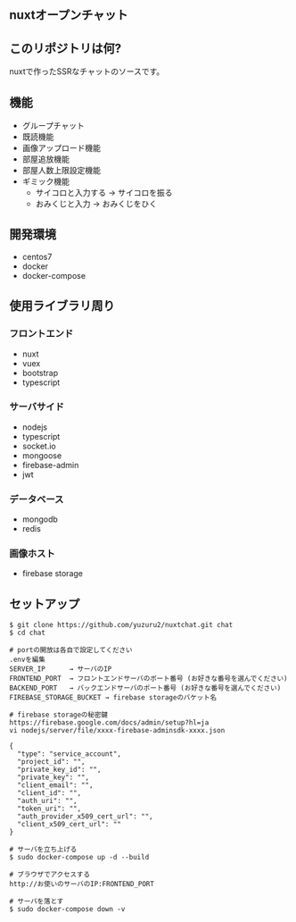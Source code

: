 ## nuxtオープンチャット

## このリポジトリは何?

nuxtで作ったSSRなチャットのソースです。

## 機能

- グループチャット
- 既読機能
- 画像アップロード機能
- 部屋追放機能
- 部屋人数上限設定機能
- ギミック機能
  - サイコロと入力する → サイコロを振る
  - おみくじと入力 → おみくじをひく

## 開発環境

- centos7
- docker <br/>
- docker-compose <br/>

## 使用ライブラリ周り

### フロントエンド

- nuxt
- vuex
- bootstrap
- typescript

### サーバサイド

- nodejs
- typescript
- socket.io
- mongoose
- firebase-admin
- jwt

### データベース
- mongodb
- redis

### 画像ホスト
- firebase storage

## セットアップ

```
$ git clone https://github.com/yuzuru2/nuxtchat.git chat
$ cd chat

# portの開放は各自で設定してください
.envを編集 
SERVER_IP      → サーバのIP
FRONTEND_PORT  → フロントエンドサーバのポート番号 (お好きな番号を選んでください)
BACKEND_PORT   → バックエンドサーバのポート番号 (お好きな番号を選んでください)
FIREBASE_STORAGE_BUCKET → firebase storageのバケット名

# firebase storageの秘密鍵 https://firebase.google.com/docs/admin/setup?hl=ja
vi nodejs/server/file/xxxx-firebase-adminsdk-xxxx.json

{
  "type": "service_account",
  "project_id": "",
  "private_key_id": "",
  "private_key": "",
  "client_email": "",
  "client_id": "",
  "auth_uri": "",
  "token_uri": "",
  "auth_provider_x509_cert_url": "",
  "client_x509_cert_url": ""
}

# サーバを立ち上げる
$ sudo docker-compose up -d --build

# ブラウザでアクセスする
http://お使いのサーバのIP:FRONTEND_PORT

# サーバを落とす
$ sudo docker-compose down -v
```
